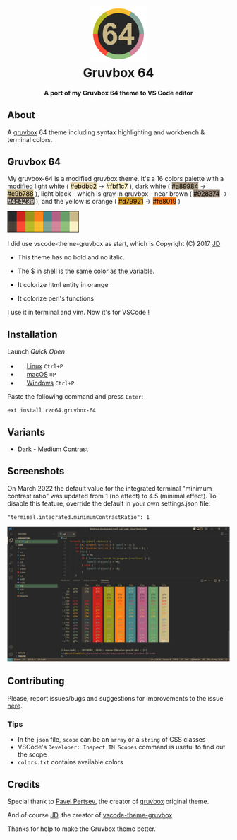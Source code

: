 <!--
Filename: README.md
Author: Olivier Sirol <czo@free.fr>
License: GPL-2.0 (http://www.gnu.org/copyleft)
File Created: nov. 2021
Last Modified: jeudi 05 mai 2022, 12:54
Edit Time: 0:42:01
$Id:$
-->

<h1 align="center">
  <br>
  <a href="https://marketplace.visualstudio.com/items?itemName=czo64.gruvbox-64">
    <img src="store/icon.png">
  </a>
  <br>
  Gruvbox 64
  <br>
</h1>

<h4 align="center">A port of my Gruvbox 64 theme to VS Code editor</h4>

## About

A [gruvbox](https://github.com/morhetz/gruvbox) 64 theme including syntax highlighting and workbench & terminal colors.

## Gruvbox 64

My gruvbox-64 is a modified gruvbox theme.
It's a 16 colors palette with a modified light white (
<span style="color:black; background-color:#ebdbb2">#ebdbb2</span> ->
<span style="color:black; background-color:#fbf1c7">#fbf1c7</span>
), dark white (
<span style="color:black; background-color:#a89984">#a89984</span> ->
<span style="color:black; background-color:#c9b788">#c9b788</span>
), light black - which is gray in gruvbox - near brown (
<span style="color:black; background-color:#928374">#928374</span> ->
<span style="color:white; background-color:#4a4239">#4a4239</span>
), and the yellow is orange (
<span style="color:black; background-color:#d79921">#d79921</span> ->
<span style="color:black; background-color:#fe8019">#fe8019</span>
)

![16colors](store/16colors.png)

I did use vscode-theme-gruvbox as start, which is Copyright (C) 2017 [JD](https://github.com/jdinhify)

- This theme has no bold and no italic.

- The $ in shell is the same color as the variable.

- It colorize html entity in orange

- It colorize perl's functions

I use it in terminal and vim. Now it's for VSCode !

## Installation

Launch _Quick Open_

- <img src="https://www.kernel.org/theme/images/logos/favicon.png" width=16 height=16/> <a href="https://code.visualstudio.com/shortcuts/keyboard-shortcuts-linux.pdf">Linux</a> `Ctrl+P`
- <img src="https://developer.apple.com/favicon.ico" width=16 height=16/> <a href="https://code.visualstudio.com/shortcuts/keyboard-shortcuts-macos.pdf">macOS</a> `⌘P`
- <img src="https://www.microsoft.com/favicon.ico" width=16 height=16/> <a href="https://code.visualstudio.com/shortcuts/keyboard-shortcuts-windows.pdf">Windows</a> `Ctrl+P`

Paste the following command and press `Enter`:

```
ext install czo64.gruvbox-64
```

## Variants

- Dark - Medium Contrast

## Screenshots

On March 2022 the default value for the integrated terminal "minimum contrast ratio" was updated from 1 (no effect) to 4.5 (minimal effect). To disable this feature, override the default in your own settings.json file:

    "terminal.integrated.minimumContrastRatio": 1

![screenshots](store/screenshots.jpg)

## Contributing

Please, report issues/bugs and suggestions for improvements to the issue [here](https://github.com/czodroid/vscode-theme-gruvbox-64/issues).

### Tips

- In the `json` file, `scope` can be an `array` or a `string` of CSS classes
- VSCode's `Developer: Inspect TM Scopes` command is useful to find out the scope
- `colors.txt` contains available colors

## Credits

Special thank to [Pavel Pertsev](https://github.com/morhetz), the creator of [gruvbox](https://github.com/morhetz/gruvbox) original theme.

And of course [JD](https://github.com/jdinhify), the creator of [vscode-theme-gruvbox](https://github.com/jdinhify/vscode-theme-gruvbox)

Thanks for help to make the Gruvbox theme better.
